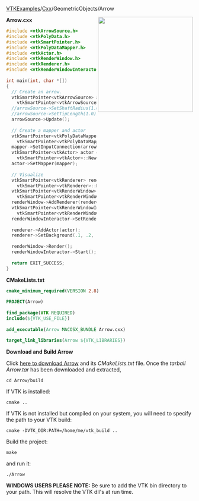 [VTKExamples](Home)/[Cxx](Cxx)/GeometricObjects/Arrow

<img align="right" src="https://github.com/lorensen/VTKExamples/raw/master/Testing/Baseline/GeometricObjects/TestArrow.png" width="256" />

**Arrow.cxx**
```c++
#include <vtkArrowSource.h>
#include <vtkPolyData.h>
#include <vtkSmartPointer.h>
#include <vtkPolyDataMapper.h>
#include <vtkActor.h>
#include <vtkRenderWindow.h>
#include <vtkRenderer.h>
#include <vtkRenderWindowInteractor.h>
 
int main(int, char *[])
{
  // Create an arrow.
  vtkSmartPointer<vtkArrowSource> arrowSource =
    vtkSmartPointer<vtkArrowSource>::New();
  //arrowSource->SetShaftRadius(1.0);
  //arrowSource->SetTipLength(1.0);
  arrowSource->Update();
   
  // Create a mapper and actor
  vtkSmartPointer<vtkPolyDataMapper> mapper =
    vtkSmartPointer<vtkPolyDataMapper>::New();
  mapper->SetInputConnection(arrowSource->GetOutputPort());
  vtkSmartPointer<vtkActor> actor =
    vtkSmartPointer<vtkActor>::New();
  actor->SetMapper(mapper);
 
  // Visualize
  vtkSmartPointer<vtkRenderer> renderer =
    vtkSmartPointer<vtkRenderer>::New();
  vtkSmartPointer<vtkRenderWindow> renderWindow =
    vtkSmartPointer<vtkRenderWindow>::New();
  renderWindow->AddRenderer(renderer);
  vtkSmartPointer<vtkRenderWindowInteractor> renderWindowInteractor =
    vtkSmartPointer<vtkRenderWindowInteractor>::New();
  renderWindowInteractor->SetRenderWindow(renderWindow);
 
  renderer->AddActor(actor);
  renderer->SetBackground(.1, .2, .3); // Background color dark blue
 
  renderWindow->Render();
  renderWindowInteractor->Start();
 
  return EXIT_SUCCESS;
}
```
**CMakeLists.txt**
```cmake
cmake_minimum_required(VERSION 2.8)
 
PROJECT(Arrow)
 
find_package(VTK REQUIRED)
include(${VTK_USE_FILE})
 
add_executable(Arrow MACOSX_BUNDLE Arrow.cxx)
 
target_link_libraries(Arrow ${VTK_LIBRARIES})
```

**Download and Build Arrow**

Click [here to download Arrow](https://github.com/lorensen/VTKWikiExamplesTarballs/raw/master/Arrow.tar) and its *CMakeLists.txt* file.
Once the *tarball Arrow.tar* has been downloaded and extracted,
```
cd Arrow/build 
```
If VTK is installed:
```
cmake ..
```
If VTK is not installed but compiled on your system, you will need to specify the path to your VTK build:
```
cmake -DVTK_DIR:PATH=/home/me/vtk_build ..
```
Build the project:
```
make
```
and run it:
```
./Arrow
```
**WINDOWS USERS PLEASE NOTE:** Be sure to add the VTK bin directory to your path. This will resolve the VTK dll's at run time.

